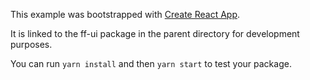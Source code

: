 This example was bootstrapped with [Create React App](https://github.com/facebook/create-react-app).

It is linked to the ff-ui package in the parent directory for development purposes.

You can run `yarn install` and then `yarn start` to test your package.
